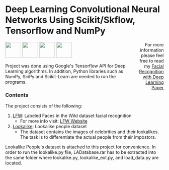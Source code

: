 # Deep Learning Convolutional Neural Networks Using Scikit/Skflow, Tensorflow and NumPy

<div style="display:block; width: 20%; text-align:right; float: right;">
For more information please feel free to read my <a href="http://bekhzod0725.github.io/assets/facial_recognition_paper.pdf">Facial Recognition with Deep Learning Paper</a>
</div>

<img src="https://aptonic.com/blog/wp-content/uploads/2015/08/python-logo.png" width=50px height=50px />
<img src="http://en.data-science-blog.com/wp-content/uploads/sites/4/2015/11/TensorFlow_logo.jpg" width=50px height=50px />
<img src="https://pbs.twimg.com/profile_images/1105548722/scikit-learn-logo_400x400.png" width=50px height=50px />
<img src="http://www.scipy.org/_static/images/numpylogo_med.png" width=50px height=50px />

Project was done using Google's Tensorflow API for Deep Learning algorithms. In addition, Python libraries such as NumPy, SciPy and Scikit-Learn are  needed to run the programs.
 
### Contents
The project consists of the following:

 1. [LFW](https://github.com/bekhzod0725/FaceRecognition/tree/master/LFW): Labeled Faces in the Wild dataset facial recognition
    - For more info visit: [LFW Website](http://vis-www.cs.umass.edu/lfw/)
 2. [Lookalike](https://github.com/bekhzod0725/FaceRecognition/tree/master/Lookalike): Lookalike people dataset
    - The dataset contains the images of celebrities and their lookalikes. The task is to differentiate the actual people from their impostors.
 

Lookalike People's dataset is attached to this project for convenience. In order to run the lookalike.py file, LADatabase.rar has to be extracted into the same folder where lookalike.py, lookalike_ext.py, and load_data.py are located.

